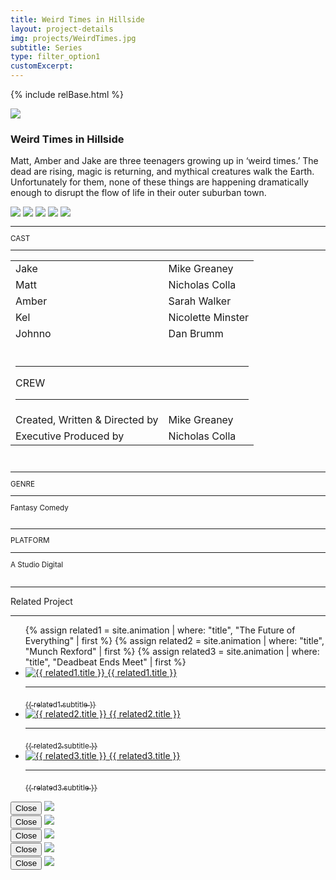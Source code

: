 ```yaml
---
title: Weird Times in Hillside
layout: project-details
img: projects/WeirdTimes.jpg
subtitle: Series
type: filter_option1
customExcerpt:
---
```


{% include relBase.html %}

<div id="heroImage">
        <img src="{{ relBase }}img/gallery/WeirdTimes_001.jpg"></div>
 <section id="details">
    <article><span id="main-detail">
      <h1>Weird Times in Hillside</h1>
      <p>Matt, Amber and Jake are three teenagers growing up in ‘weird times.’ The dead are rising, magic is returning, and mythical creatures walk the Earth. Unfortunately for them, none of these things are happening dramatically enough to disrupt the flow of life in their outer suburban town.</p>
      <div id="gallery">
        <img src="{{ relBase }}img/gallery/WeirdTimes_002.jpg" id="img2" data-hystmodal="#myModal2">
        <img src="{{ relBase }}img/gallery/WeirdTimes_003.jpg" id="img2" data-hystmodal="#myModal3">
        <img src="{{ relBase }}img/gallery/WeirdTimes_004.jpg" id="img2" data-hystmodal="#myModal4">
        <img src="{{ relBase }}img/gallery/WeirdTimes_005.jpg" id="img2" data-hystmodal="#myModal5">
        <img src="{{ relBase }}img/gallery/WeirdTimes_006.jpg" id="img6" data-hystmodal="#myModal6">
      </div>
</span>   <sub>
        <hr>CAST
        <hr>
        <table><tr><td>Jake</td><td>Mike Greaney</td></tr>
        <tr><td>Matt</td><td>Nicholas Colla</td></tr>
        <tr><td>Amber</td><td>Sarah Walker</td></tr>
        <tr><td>Kel</td><td>Nicolette Minster</td></tr>
        <tr><td>Johnno</td><td>Dan Brumm</td></tr>
        <tr><td colspan="2"><br><hr>CREW
          <hr></td></tr><tr><td>Created, Written & Directed by</td><td>Mike Greaney</td></tr><tr><td>
          Executive Produced by </td><td>Nicholas Colla</td></tr></table><br>
        <hr>GENRE
        <hr>
        Fantasy Comedy<br>
        <br>
        <hr>PLATFORM
        <hr>
        A Studio Digital<br><br><!--
        <hr>WATCH
        <hr>
        <a href="https://ltnt.tv/dbem" target="_blank"><img src="{{ relBase }}img/social/youtube.svg" class="youtube"></a>
        <br><br>
        <hr>LINKS
        <hr>
        <a href="https://www.imdb.com/title/tt34748315/" target="_blank"><img src="{{ relBase }}img/social/imdb.svg" class="imdb"></a><a href="https://www.youtube.com/watch?v=eDtyB863J9Q" target="_blank"><img src="{{ relBase }}img/social/youtube.svg" class="youtube"></a>-->
      </sub>
    </article>
    <div id="related">
      <hr>
      Related Project
      <hr>
      <ul>
        {% assign related1 = site.animation | where: "title", "The Future of Everything" | first %}
          {% assign related2 = site.animation | where: "title", "Munch Rexford" | first %}
          {% assign related3 = site.animation | where: "title", "Deadbeat Ends Meet" | first %}
          <li>
            <a href="{{ related1.url | relative_url }}">
              <img src="{{ relBase }}img/{{ related1.img }}" alt="{{ related1.title }}">
              {{ related1.title }}
              <hr>
              <sub>{{ related1.subtitle }}</sub>
            </a>
          </li>
          <li>
            <a href="{{ related2.url | relative_url }}">
              <img src="{{ relBase }}img/{{ related2.img }}" alt="{{ related2.title }}">
              {{ related2.title }}
              <hr>
              <sub>{{ related2.subtitle }}</sub>
            </a>
          </li>
          <li>
            <a href="{{ related3.url | relative_url }}">
              <img src="{{ relBase }}img/{{ related3.img }}" alt="{{ related3.title }}">
              {{ related3.title }}
              <hr>
              <sub>{{ related3.subtitle }}</sub>
            </a>
          </li>
      </ul>
    </div>
  </section>

<div class="hystmodal" id="myModal2" aria-hidden="true">
    <div class="hystmodal__wrap">
        <div class="hystmodal__window" role="dialog" aria-modal="true">
            <button data-hystclose class="hystmodal__close">Close</button>
            <!-- You modal HTML markup -->
        <img src="{{ relBase }}img/gallery/WeirdTimes_002.jpg" id="img2">
        </div>
    </div>
</div>

<div class="hystmodal" id="myModal3" aria-hidden="true">
    <div class="hystmodal__wrap">
        <div class="hystmodal__window" role="dialog" aria-modal="true">
            <button data-hystclose class="hystmodal__close">Close</button>
            <!-- You modal HTML markup -->
        <img src="{{ relBase }}img/gallery/WeirdTimes_003.jpg" id="img3">
        </div>
    </div>
</div>
<div class="hystmodal" id="myModal4" aria-hidden="true">
    <div class="hystmodal__wrap">
        <div class="hystmodal__window" role="dialog" aria-modal="true">
            <button data-hystclose class="hystmodal__close">Close</button>
            <!-- You modal HTML markup -->
        <img src="{{ relBase }}img/gallery/WeirdTimes_004.jpg" id="img4">
        </div>
    </div>
</div>
<div class="hystmodal" id="myModal5" aria-hidden="true">
    <div class="hystmodal__wrap">
        <div class="hystmodal__window" role="dialog" aria-modal="true">
            <button data-hystclose class="hystmodal__close">Close</button>
            <!-- You modal HTML markup -->
        <img src="{{ relBase }}img/gallery/WeirdTimes_005.jpg" id="img5">
        </div>
    </div>
</div>
<div class="hystmodal" id="myModal6" aria-hidden="true">
    <div class="hystmodal__wrap">
        <div class="hystmodal__window" role="dialog" aria-modal="true">
            <button data-hystclose class="hystmodal__close">Close</button>
            <!-- You modal HTML markup -->
        <img src="{{ relBase }}img/gallery/WeirdTimes_006.jpg" id="img6">
        </div>
    </div>
</div>
  <div id="gradient"></div>
